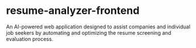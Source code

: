 # resume-analyzer-frontend
An AI-powered web application designed to assist companies and individual job seekers by automating and optimizing the resume screening and evaluation process.
